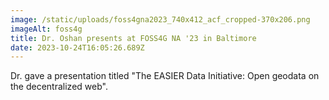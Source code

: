 ```yaml
---
image: /static/uploads/foss4gna2023_740x412_acf_cropped-370x206.png
imageAlt: foss4g
title: Dr. Oshan presents at FOSS4G NA '23 in Baltimore
date: 2023-10-24T16:05:26.689Z
---
```

Dr. gave a presentation titled "The EASIER Data Initiative: Open geodata on the decentralized web".